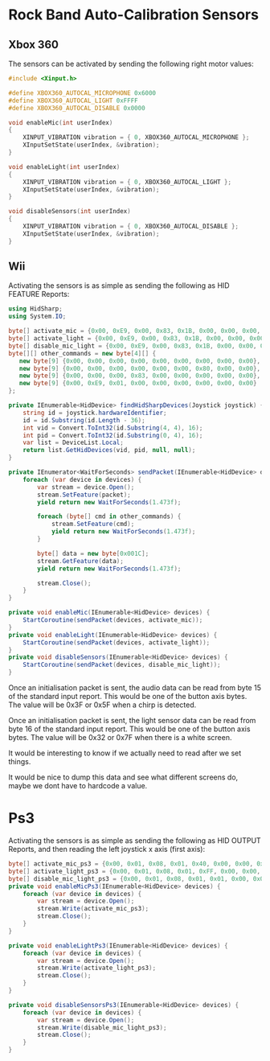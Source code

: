 # Rock Band Auto-Calibration Sensors

## Xbox 360
The sensors can be activated by sending the following right motor values:

```cpp
#include <Xinput.h>

#define XBOX360_AUTOCAL_MICROPHONE 0x6000
#define XBOX360_AUTOCAL_LIGHT 0xFFFF
#define XBOX360_AUTOCAL_DISABLE 0x0000

void enableMic(int userIndex)
{
    XINPUT_VIBRATION vibration = { 0, XBOX360_AUTOCAL_MICROPHONE };
    XInputSetState(userIndex, &vibration);
}

void enableLight(int userIndex)
{
    XINPUT_VIBRATION vibration = { 0, XBOX360_AUTOCAL_LIGHT };
    XInputSetState(userIndex, &vibration);
}

void disableSensors(int userIndex)
{
    XINPUT_VIBRATION vibration = { 0, XBOX360_AUTOCAL_DISABLE };
    XInputSetState(userIndex, &vibration);
}
```

## Wii
Activating the sensors is as simple as sending the following as HID FEATURE Reports:

```csharp
using HidSharp;
using System.IO;

byte[] activate_mic = {0x00, 0xE9, 0x00, 0x83, 0x1B, 0x00, 0x00, 0x00, 0x02};
byte[] activate_light = {0x00, 0xE9, 0x00, 0x83, 0x1B, 0x00, 0x00, 0x00, 0x01};
byte[] disable_mic_light = {0x00, 0xE9, 0x00, 0x83, 0x1B, 0x00, 0x00, 0x00, 0x00};
byte[][] other_commands = new byte[4][] {
   new byte[9] {0x00, 0x00, 0x00, 0x00, 0x00, 0x00, 0x00, 0x00, 0x00},
   new byte[9] {0x00, 0x00, 0x00, 0x00, 0x00, 0x00, 0x80, 0x00, 0x00},
   new byte[9] {0x00, 0x00, 0x00, 0x83, 0x00, 0x00, 0x00, 0x00, 0x00},
   new byte[9] {0x00, 0xE9, 0x01, 0x00, 0x00, 0x00, 0x00, 0x00, 0x00}
};

private IEnumerable<HidDevice> findHidSharpDevices(Joystick joystick) {
    string id = joystick.hardwareIdentifier;
    id = id.Substring(id.Length - 36);
    int vid = Convert.ToInt32(id.Substring(4, 4), 16);
    int pid = Convert.ToInt32(id.Substring(0, 4), 16);
    var list = DeviceList.Local;
    return list.GetHidDevices(vid, pid, null, null);
}

private IEnumerator<WaitForSeconds> sendPacket(IEnumerable<HidDevice> devices, byte[] packet) {
    foreach (var device in devices) {
        var stream = device.Open();
        stream.SetFeature(packet);
        yield return new WaitForSeconds(1.473f);

        foreach (byte[] cmd in other_commands) {
            stream.SetFeature(cmd);
            yield return new WaitForSeconds(1.473f);
        }

        byte[] data = new byte[0x001C];
        stream.GetFeature(data);
        yield return new WaitForSeconds(1.473f);

        stream.Close();
    }
}

private void enableMic(IEnumerable<HidDevice> devices) {
    StartCoroutine(sendPacket(devices, activate_mic));
}
private void enableLight(IEnumerable<HidDevice> devices) {
    StartCoroutine(sendPacket(devices, activate_light));
}
private void disableSensors(IEnumerable<HidDevice> devices) {
    StartCoroutine(sendPacket(devices, disable_mic_light));
}
```

Once an initialisation packet is sent, the audio data can be read from byte 15 of the standard input report. This would be one of the button axis bytes. The value will be 0x3F or 0x5F when a chirp is detected.

Once an initialisation packet is sent, the light sensor data can be read from byte 16 of the standard input report. This would be one of the button axis bytes. The value will be 0x32 or 0x7F when there is a white screen.

It would be interesting to know if we actually need to read after we set things.

It would be nice to dump this data and see what different screens do, maybe we dont have to hardcode a value.

# Ps3
Activating the sensors is as simple as sending the following as HID OUTPUT Reports, and then reading the left joystick x axis (first axis):

```csharp
byte[] activate_mic_ps3 = {0x00, 0x01, 0x08, 0x01, 0x40, 0x00, 0x00, 0x00, 0x00};
byte[] activate_light_ps3 = {0x00, 0x01, 0x08, 0x01, 0xFF, 0x00, 0x00, 0x00, 0x00};
byte[] disable_mic_light_ps3 = {0x00, 0x01, 0x08, 0x01, 0x01, 0x00, 0x00, 0x00, 0x00};
private void enableMicPs3(IEnumerable<HidDevice> devices) {
    foreach (var device in devices) {
        var stream = device.Open();
        stream.Write(activate_mic_ps3);
        stream.Close();
    }
}

private void enableLightPs3(IEnumerable<HidDevice> devices) {
    foreach (var device in devices) {
        var stream = device.Open();
        stream.Write(activate_light_ps3);
        stream.Close();
    }
}

private void disableSensorsPs3(IEnumerable<HidDevice> devices) {
    foreach (var device in devices) {
        var stream = device.Open();
        stream.Write(disable_mic_light_ps3);
        stream.Close();
    }
}
```